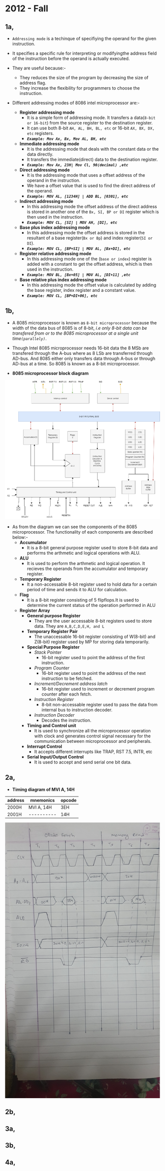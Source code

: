 # 2012 - Fall

## 1a,

- `Addressing mode` is a techinque of specifiying the operand for the given instruction.
- It specifies a specific rule for interpreting or modifyingthe address field of the instruction before the operand is actually executed.
- They are useful because:-
    - They reduces the size of the program by decreasing the size of address flag.
    - They increase the flexibility for programmers to choose the instruction.

- Different addressing modes of 8086 intel microprocessor are:-
    - **Register addressing mode**
        - It is a simple form of addressing mode. It transfers a data(`8-bit or 16-bit`) from the source register to the destination register.
        - It can use both 8-bit `AH, AL, BH, BL, etc` or 16-bit `AX, BX, DX, etc` registers.
        - _**`Example: Mov Ax, Bx, Mov AL, BH, etc`**_
    - **Immediate addressing mode**
        - It is the addressing mode that deals with the constant data or the data directly.
        - It transfers the immediate(direct) data to the destination register.
        - _**`Example: Mov Ax, 23H| Mov Cl, 90(decimal) ,etc`**_
    - **Direct addressing mode**
        - It is the addressing mode that uses a offset address of the operand in the instruction.
        - We have a offset value that is used to find the direct address of the operand.
        - _**`Example: MOV AL, [1234H] | ADD BL, [0301], etc`**_
    - **Indirect addressing mode**
        - In this addressing mode the offset address of the direct address is stored in another one of the `Bx, SI, BP or DI` register which is then used in the instruction.
        - _**`Example: MOV CL, [SI] | MOV AH, [DI], etc`**_
    - **Base plus index addressing mode**
        - In this addressing mode the offset address is stored in the resultant of a base register(`Bx or Bp`) and index register(`SI or DI`).
        - _**`Example: MOV CL, [BP+SI] | MOV AL, [Bx+DI], etc`**_
    - **Register relative addressing mode**
        - In this addressing mode one of the (`base or index`) register is added with a constant to get the offset address, which is then used in the instruction.
        - _**`Example: MOV BL, [Bx+05] | MOV AL, [DI+11] ,etc`**_
    - **Base relative plus index addressing mode**
        - In this addressing mode the offset value is calculated by adding the base register, index register and a constant value.
        - _**`Example: MOV CL, [BP+DI+06], etc`**_

## 1b,

- A 8085 microprocessor is known as `8-bit microprocessor` because the width of the data bus of 8085 is of 8-bit, _i.e only 8-bit data can be transfered from or to the 8085 microprocessor at a single unit time`(parallely)`_.
- Though Intel 8085 microprocessor needs 16-bit data the 8 MSb are transfered through the A-bus where as 8 LSb are transferred through AD-bus. And 8085 either only transfers data through A-bus or through AD-bus at a time. So 8085 is known as a 8-bit microprocessor.

- **8085 microprocessor block diagram**

![8085 microprocessor block diagram](../photos/8085-block-diagram.png)

- As from the diagram we can see the components of the 8085 microprocessor. The functionality of each components are described below:-
    - **Accumulator**
        - It is a 8-bit general purpose register used to store 8-bit data and performs the arthmetic and logical operations with ALU.
    - **ALU**
        - It is used to perform the arthmetic and logical operation. It recieves the operands from the accumulator and temporary register.
    - **Temporary Register**
        - It a non-accessable 8-bit register used to hold data for a certain period of time and sends it to ALU for calculation.
    - **Flag**
        - It is a 8-bit register consisting of 5 flipflops.It is used to determine the current status of the operation performed in ALU
    - **Register Array**
        - **General purpose Register**
            - They are the user accessable 8-bit registers used to store data. They are `A,B,C,D,E,H, and L`
        - **Temporary Register Pair**
            - The unaccessable 16-bit register consisting of W(8-bit) and Z(8-bit) register used by MP for storing data temporarily.
        - **Special Purpose Register**
            - *Stack Pointer*
                - 16-bit register used to point the address of the first instruction.
            - *Program Counter*
                - 16-bit register used to point the address of the next instruction to be fetched.
            - *Increment/Decrement address latch*
                - 16-bit register used to increment or decrement program counter after each fetch.
            - *Instruction Register*
                - 8-bit non-accessable register used to pass the data from internal bus to instruction decoder.
            - *Instruction Decoder*
                - Decodes the instruction.
        - **Timing and Control unit**
            - It is used to synchronize all the microprocessor operation with clock and generates control signal necessary for the communication between microprocessor and peripherals.
        - **Interrupt Control**
            - It accepts different interrupts like TRAP, RST 7.5, INTR, etc
        - **Serial Input/Output Control**
            - It is used to accept and send serial one bit data.

## 2a,

- **Timing diagram of MVI A, 14H**

|address|mnemonics|opcode|
|--|--|--|
|2000H|MVI A, 14H|3EH|
|2001H|----------|14H|

![Timing diagram of MVI A, 14H](../photos/timing-MVIA.jpg)

## 2b,

## 3a,

## 3b,

## 4a,


            